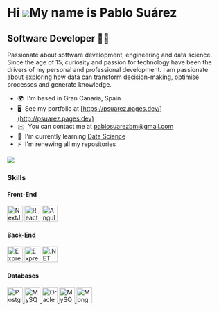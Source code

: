 Hi ![](https://user-images.githubusercontent.com/18350557/176309783-0785949b-9127-417c-8b55-ab5a4333674e.gif)My name is Pablo Suárez
====================================================================================================================================

Software Developer 👨‍💻
----------------------------------------------

Passionate about software development, engineering and data science.  Since the age of 15, curiosity and passion for technology have been the drivers of my personal and professional development. I am passionate about exploring how data can transform decision-making, optimise processes and generate knowledge.

* 🌍  I'm based in Gran Canaria, Spain
* 🖥️  See my portfolio at [https://psuarez.pages.dev/](http://psuarez.pages.dev)
* ✉️  You can contact me at [pablosuarezbm@gmail.com](mailto:pablosuarezbm@gmail.com) <!-- * 🚀  I'm currently working on [LoMobility](https://herraduramasproquo.com/lomobility) -->
* 🧠  I'm currently learning [Data Science](https://www.ibm.com/think/topics/data-science) <!-- * 🤝  I'm open to collaborating on interesting projects -->
* ⚡  I'm renewing all my repositories

<a href="https://www.github.com/psuarezdev" target="_blank" rel="noreferrer">
  <img src="https://img.shields.io/github/followers/psuarezdev?logo=github&style=for-the-badge&color=0891b2&labelColor=1c1917" />
</a>

### Skills

#### Front-End
<p align="left">
  <a href="https://nextjs.org/" target="_blank">
    <img src="https://raw.githubusercontent.com/danielcranney/readme-generator/main/public/icons/skills/nextjs-colored-dark.svg" width="36" height="36" alt="NextJs" />
  </a>
  <a href="https://react.dev/" target="_blank">
    <img src="https://raw.githubusercontent.com/danielcranney/readme-generator/main/public/icons/skills/react-colored.svg" width="36" height="36" alt="React" />
  </a>
  <a href="https://angular.dev/" target="_blank">
    <img src="https://angular.io/assets/images/logos/angular/angular.svg" width="36" height="36" alt="Angular" />
  </a>
</p>

#### Back-End
<p align="left">
  <a href="https://expressjs.com/" target="_blank">
    <img src="https://raw.githubusercontent.com/danielcranney/readme-generator/main/public/icons/skills/express-colored-dark.svg" width="36" height="36" alt="Express" />
  </a>
  <a href="https://nestjs.com/" target="_blank">
    <img src="https://raw.githubusercontent.com/danielcranney/readme-generator/main/public/icons/skills/nestjs-colored.svg" width="36" height="36" alt="Express" />
  </a>
  <a href="https://dotnet.microsoft.com/en-us/" target="_blank">
    <img src="https://skillicons.dev/icons?i=net" width="36" height="36" alt=".NET" />
  </a>
</p>

<!-- #### Mobile
<p align="left">
  <a href="https://kotlinlang.org/" target="_blank">
    <img src="https://raw.githubusercontent.com/danielcranney/readme-generator/main/public/icons/skills/kotlin-colored.svg" width="36" height="36" alt="Kotlin" />
  </a>
  <a href="https://flutter.dev/" target="_blank">
    <img src="https://raw.githubusercontent.com/danielcranney/readme-generator/main/public/icons/skills/flutter-colored.svg" width="36" height="36" alt="Flutter" />
  </a>
  <a href="https://reactnative.dev/" target="_blank">
    <img src="https://raw.githubusercontent.com/danielcranney/readme-generator/main/public/icons/skills/react-colored.svg" width="36" height="36" alt="React Native" />
  </a>
</p> -->

#### Databases
<p align="left">
  <a href="https://www.postgresql.org/" target="_blank">
    <img src="https://raw.githubusercontent.com/danielcranney/readme-generator/main/public/icons/skills/postgresql-colored.svg" width="36" height="36" alt="PostgreSQL" />
  </a>
  <a href="https://www.microsoft.com/en-us/sql-server" target="_blank">
    <img src="https://upload.wikimedia.org/wikipedia/it/2/23/Sql_server_logo.png" width="36" height="36" alt="MySQL" />
  </a>
  <a href="https://www.oracle.com/database/" target="_blank">
    <img src="https://raw.githubusercontent.com/danielcranney/readme-generator/main/public/icons/skills/oracle-colored.svg" width="36" height="36" alt="Oracle" />
  </a>
  <a href="https://www.mysql.com/" target="_blank">
    <img src="https://raw.githubusercontent.com/danielcranney/readme-generator/main/public/icons/skills/mysql-colored.svg" width="36" height="36" alt="MySQL" />
  </a>
  <a href="https://www.mongodb.com/" target="_blank">
    <img src="https://raw.githubusercontent.com/danielcranney/readme-generator/main/public/icons/skills/mongodb-colored.svg" width="36" height="36" alt="MongoDB" />
  </a>
</p>

<!-- 
#### Systems Administration
<p align="left">
  <img src="https://raw.githubusercontent.com/danielcranney/readme-generator/main/public/icons/skills/c-colored.svg" width="36" height="36" alt="C" />
  <img src="https://github.com/danielcranney/profileme-dev/blob/main/public/icons/skills/cplusplus.svg" width="36" height="36" alt="C" />
  <a href="https://www.python.org/" target="_blank">
    <img src="https://raw.githubusercontent.com/danielcranney/readme-generator/main/public/icons/skills/python-colored.svg" width="36" height="36" alt="Bash" />
  </a>
  <a href="https://www.gnu.org/software/bash/" target="_blank">
    <img src="https://github.com/danielcranney/profileme-dev/blob/main/public/icons/skills/gnubash.svg" width="36" height="36" alt="Bash" />
  </a>
  <a href="https://www.arduino.cc/" target="_blank">
    <img src="https://raw.githubusercontent.com/danielcranney/readme-generator/main/public/icons/skills/arduino-colored.svg" width="36" height="36" alt="Arduino" />
  </a>
</p>
-->
